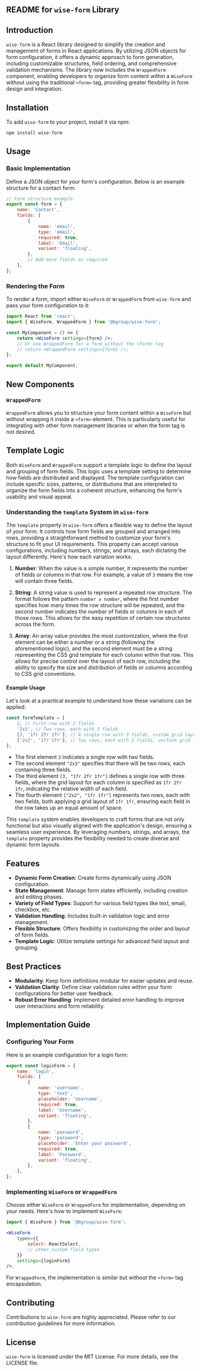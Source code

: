 ## README for `wise-form` Library

## Introduction

`wise-form` is a React library designed to simplify the creation and management of forms in React applications. By
utilizing JSON objects for form configuration, it offers a dynamic approach to form generation, including customizable
structures, field ordering, and comprehensive validation mechanisms. The library now includes the `WrappedForm`
component, enabling developers to organize form content within a `WiseForm` without using the traditional `<form>` tag,
providing greater flexibility in form design and integration.

## Installation

To add `wise-form` to your project, install it via npm:

```bash
npm install wise-form
```

## Usage

### Basic Implementation

Define a JSON object for your form's configuration. Below is an example structure for a contact form:

```javascript
// Form structure example
export const form = {
	name: 'Contact',
	fields: [
		{
			name: 'email',
			type: 'email',
			required: true,
			label: 'Email',
			variant: 'floating',
		},
		// Add more fields as required
	],
};
```

### Rendering the Form

To render a form, import either `WiseForm` or `WrappedForm` from `wise-form` and pass your form configuration to it:

```jsx
import React from 'react';
import { WiseForm, WrappedForm } from '@bgroup/wise-form';

const MyComponent = () => {
	return <WiseForm settings={form} />;
	// Or use WrappedForm for a form without the <form> tag
	// return <WrappedForm settings={form} />;
};

export default MyComponent;
```

## New Components

### `WrappedForm`

`WrappedForm` allows you to structure your form content within a `WiseForm` but without wrapping it inside a `<form>`
element. This is particularly useful for integrating with other form management libraries or when the form tag is not
desired.

## Template Logic

Both `WiseForm` and `WrappedForm` support a template logic to define the layout and grouping of form fields. This logic
uses a template setting to determine how fields are distributed and displayed. The template configuration can include
specific sizes, patterns, or distributions that are interpreted to organize the form fields into a coherent structure,
enhancing the form's usability and visual appeal.

### Understanding the `template` System in `wise-form`

The `template` property in `wise-form` offers a flexible way to define the layout of your form. It controls how form
fields are grouped and arranged into rows, providing a straightforward method to customize your form's structure to fit
your UI requirements. This property can accept various configurations, including numbers, strings, and arrays, each
dictating the layout differently. Here's how each variation works:

1. **Number**: When the value is a simple number, it represents the number of fields or columns in that row. For
   example, a value of `3` means the row will contain three fields.

2. **String**: A string value is used to represent a repeated row structure. The format follows the pattern
   `number x number`, where the first number specifies how many times the row structure will be repeated, and the second
   number indicates the number of fields or columns in each of those rows. This allows for the easy repetition of
   certain row structures across the form.

3. **Array**: An array value provides the most customization, where the first element can be either a number or a string
   (following the aforementioned logic), and the second element must be a string representing the CSS grid template for
   each column within that row. This allows for precise control over the layout of each row, including the ability to
   specify the size and distribution of fields or columns according to CSS grid conventions.

#### Example Usage

Let's look at a practical example to understand how these variations can be applied:

```javascript
const formTemplate = [
	2, // First row with 2 fields
	'2x3', // Two rows, each with 3 fields
	[3, '1fr 2fr 1fr'], // A single row with 3 fields, custom grid layout
	['2x2', '1fr 1fr'], // Two rows, each with 2 fields, uniform grid layout
];
```

-   The first element `2` indicates a single row with two fields.
-   The second element `"2x3"` specifies that there will be two rows, each containing three fields.
-   The third element `[3, "1fr 2fr 1fr"]` defines a single row with three fields, where the grid layout for each column
    is specified as `1fr 2fr 1fr`, indicating the relative width of each field.
-   The fourth element `["2x2", "1fr 1fr"]` represents two rows, each with two fields, both applying a grid layout of
    `1fr 1fr`, ensuring each field in the row takes up an equal amount of space.

This `template` system enables developers to craft forms that are not only functional but also visually aligned with the
application's design, ensuring a seamless user experience. By leveraging numbers, strings, and arrays, the `template`
property provides the flexibility needed to create diverse and dynamic form layouts.

## Features

-   **Dynamic Form Creation**: Create forms dynamically using JSON configuration.
-   **State Management**: Manage form states efficiently, including creation and editing phases.
-   **Variety of Field Types**: Support for various field types like text, email, checkbox, etc.
-   **Validation Handling**: Includes built-in validation logic and error management.
-   **Flexible Structure**: Offers flexibility in customizing the order and layout of form fields.
-   **Template Logic**: Utilize template settings for advanced field layout and grouping.

## Best Practices

-   **Modularity**: Keep form definitions modular for easier updates and reuse.
-   **Validation Clarity**: Define clear validation rules within your form configurations for better user feedback.
-   **Robust Error Handling**: Implement detailed error handling to improve user interactions and form reliability.

## Implementation Guide

### Configuring Your Form

Here is an example configuration for a login form:

```javascript
export const loginForm = {
	name: 'login',
	fields: [
		{
			name: 'username',
			type: 'text',
			placeholder: 'Username',
			required: true,
			label: 'Username',
			variant: 'floating',
		},
		{
			name: 'password',
			type: 'password',
			placeholder: 'Enter your password',
			required: true,
			label: 'Password',
			variant: 'floating',
		},
	],
};
```

### Implementing `WiseForm` or `WrappedForm`

Choose either `WiseForm` or `WrappedForm` for implementation, depending on your needs. Here's how to implement
`WiseForm`:

```jsx
import { WiseForm } from '@bgroup/wise-form';

<WiseForm
	types={{
		select: ReactSelect,
		// other custom field types
	}}
	settings={loginForm}
/>;
```

For `WrappedForm`, the implementation is similar but without the `<form>` tag encapsulation.

## Contributing

Contributions to `wise-form` are highly appreciated. Please refer to our contribution guidelines for more information.

## License

`wise-form` is licensed under the MIT License. For more details, see the LICENSE file.
